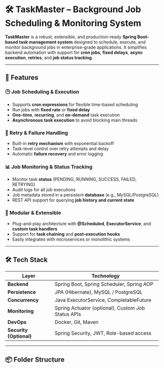 # 🛠️ TaskMaster – Background Job Scheduling & Monitoring System

**TaskMaster** is a robust, extensible, and production-ready **Spring Boot-based task management system** designed to schedule, execute, and monitor background jobs in enterprise-grade applications. It simplifies backend automation with support for **cron jobs**, **fixed delays**, **async execution**, **retries**, and **job status tracking**.

---

## 🚀 Features

### 🕒 Job Scheduling & Execution
- Supports **cron expressions** for flexible time-based scheduling
- Run jobs with **fixed rate** or **fixed delay**
- **One-time**, **recurring**, and **on-demand** task execution
- **Asynchronous task execution** to avoid blocking main threads

### 🔁 Retry & Failure Handling
- Built-in **retry mechanism** with exponential backoff
- Task-level control over retry attempts and delay
- Automatic **failure recovery** and error logging

### 📊 Job Monitoring & Status Tracking
- Monitor task **status** (PENDING, RUNNING, SUCCESS, FAILED, RETRYING)
- Audit logs for all job executions
- Job metadata stored in a persistent **database** (e.g., MySQL/PostgreSQL)
- REST API support for querying **job history and current state**

### 🧩 Modular & Extensible
- Plug-and-play architecture with **@Scheduled**, **ExecutorService**, and **custom task handlers**
- Support for **task chaining** and **post-execution hooks**
- Easily integrates with microservices or monolithic systems

---

## 🛠️ Tech Stack

| Layer | Technology |
|-------|------------|
| **Backend** | Spring Boot, Spring Scheduler, Spring AOP |
| **Persistence** | JPA (Hibernate), MySQL / PostgreSQL |
| **Concurrency** | Java ExecutorService, CompletableFuture |
| **Monitoring** | Spring Actuator (optional), Custom Job Status APIs |
| **DevOps** | Docker, Git, Maven |
| **Security (Optional)** | Spring Security, JWT, Role-based access |

---

## 📦 Folder Structure


